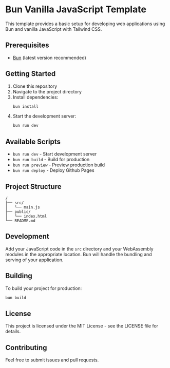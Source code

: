 # Bun Vanilla JavaScript Template

This template provides a basic setup for developing web applications using Bun and vanilla JavaScript with Tailwind CSS.

## Prerequisites

- [Bun](https://bun.sh/) (latest version recommended)

## Getting Started

1. Clone this repository
2. Navigate to the project directory
3. Install dependencies:
   ```bash
   bun install
   ```
4. Start the development server:
   ```bash
   bun run dev
   ```

## Available Scripts

- `bun run dev` - Start development server
- `bun run build` - Build for production
- `bun run preview` - Preview production build
- `bun run deploy` - Deploy Github Pages

## Project Structure

```
/
├── src/
│   └── main.js
├── public/
│   └── index.html
└── README.md
```

## Development

Add your JavaScript code in the `src` directory and your WebAssembly modules in the appropriate location. Bun will handle the bundling and serving of your application.

## Building

To build your project for production:

```bash
bun build
```

## License

This project is licensed under the MIT License - see the LICENSE file for details.

## Contributing

Feel free to submit issues and pull requests.
